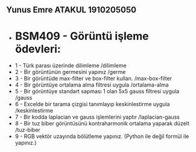 ## Yunus Emre ATAKUL 1910205050
- # BSM409 - Görüntü işleme ödevleri: 
- 1 - Türk parası üzerinde dilimleme /dilimleme
- 2 - Bir görüntünün germesini yapınız /germe
- 3 - Bir görüntüde max-filter ve box-filter kullan. /max-box-filter
- 4 - Bir görüntüye ortalama alma filtresi uygula /ortalama-alma
- 5 - Bir görüntüye standart sapması 1 olan 5x5 gauss filtresi uygula /gauss
- 6 - Excelde bir tarama çizgisi tanımlayıp keskinlestirme uygula /keskinlestirme
- 7 - Bir kodda laplacian ve gauss işlemlerini yaptır /laplacian-gauss
- 8 - Bir tuz biber görüntüsünü kontraharmonik ortalama yaparak düzelt /tuz-biber
- 9 - RGB vektör uzayında bölütleme yapınız. (Python ile değil formül ile yapınız.)
